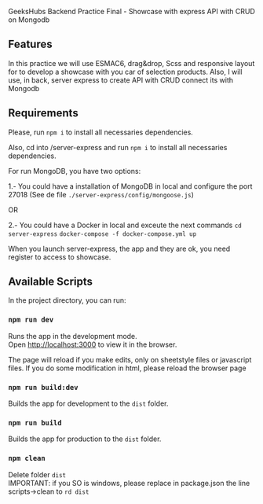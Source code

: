 GeeksHubs Backend Practice Final - Showcase with express API with CRUD on Mongodb

## Features

In this practice we will use ESMAC6, drag&drop, Scss and responsive layout for to develop a showcase with you car of selection products.
Also, I will use, in back, server express to create API with CRUD connect its with Mongodb 

## Requirements

Please, run `npm i` to install all necessaries dependencies.

Also, cd into /server-express and run `npm i` to install all necessaries dependencies.

For run MongoDB, you have two options:

1.- You could have a installation of MongoDB in local and configure the port 27018
(See de file `./server-express/config/mongoose.js`)

OR

2.- You could have a Docker in local and exceute the next commands
`cd server-express`
`docker-compose -f docker-compose.yml up` 

When you launch server-express, the app and they are ok, you need register to access to showcase.

## Available Scripts

In the project directory, you can run:

### `npm run dev`

Runs the app in the development mode.<br />
Open [http://localhost:3000](http://localhost:3000) to view it in the browser.

The page will reload if you make edits, only on sheetstyle files or javascript files.
If you do some modification in html, please reload the browser page

### `npm run build:dev`

Builds the app for development to the `dist` folder.<br />

### `npm run build`

Builds the app for production to the `dist` folder.<br />

### `npm clean`

Delete folder `dist`<br />
IMPORTANT: if you SO is windows, please replace in package.json the line scripts->clean to `rd dist`
